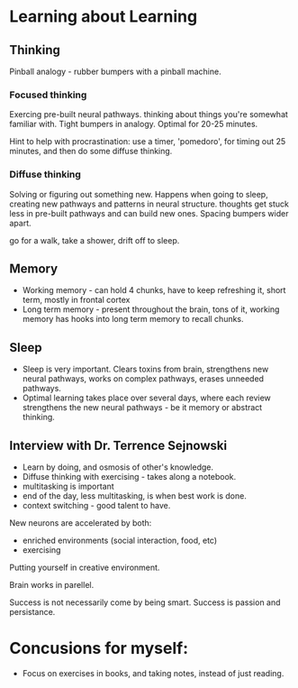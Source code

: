 # Learning about Learning

 ## Thinking
Pinball analogy - rubber bumpers with a pinball machine.

### Focused thinking
Exercing pre-built neural pathways. thinking about things you're somewhat familiar with. Tight bumpers in analogy. Optimal for 20-25 minutes. 

Hint to help with procrastination: use a timer, 'pomedoro', for timing out 25 minutes, and then do some diffuse thinking. 

### Diffuse thinking
Solving or figuring out something new. Happens when going to sleep, creating new pathways and patterns in neural structure. thoughts get stuck less in pre-built pathways and can build new ones. Spacing bumpers wider apart.

go for a walk, take a shower, drift off to sleep.

## Memory
 * Working memory - can hold 4 chunks, have to keep refreshing it, short term, mostly in frontal cortex
 * Long term memory - present throughout the brain, tons of it, working memory has hooks into long term memory to recall chunks.

## Sleep
 * Sleep is very important. Clears toxins from brain, strengthens new neural pathways, works on complex pathways, erases unneeded pathways.
 * Optimal learning takes place over several days, where each review strengthens the new neural pathways - be it memory or abstract thinking.


## Interview with Dr. Terrence Sejnowski
 * Learn by doing, and osmosis of other's knowledge.
 * Diffuse thinking with exercising - takes along a notebook.
 * multitasking is important
 * end of the day, less multitasking, is when best work is done.
 * context switching - good talent to have.

New neurons are accelerated by both:
 * enriched environments (social interaction, food, etc)
 * exercising

Putting yourself in creative environment.

Brain works in parellel.

Success is not necessarily come by being smart. Success is passion and persistance.

# Concusions for myself:
 * Focus on exercises in books, and taking notes, instead of just reading.